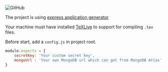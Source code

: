 ![GitHub](https://img.shields.io/github/license/zhyd1997/Eorg-Server)

The project is using [express application generator](http://expressjs.com/en/starter/generator.html)

Your machine must have installed [TeXLive](https://www.tug.org/texlive/) to support
 for compiling `.tex` files.
 
Before start, add a `config.js` in project root.
```js
module.exports = {
	secretKey: 'Your custom secret key',
	mongoUrl : 'Your own MongoDB url which can get from MongoDB Atlas',
}
```  
